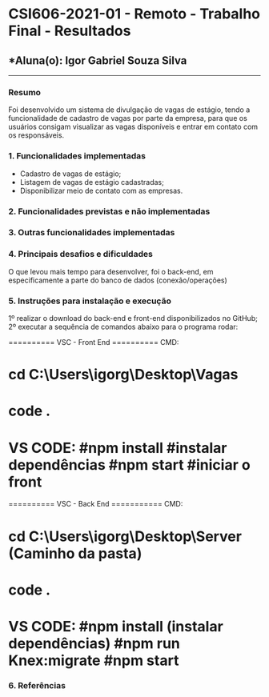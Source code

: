 # **CSI606-2021-01 - Remoto - Trabalho Final - Resultados**
## *Aluna(o): Igor Gabriel Souza Silva

--------------

<!-- Este documento tem como objetivo apresentar o projeto desenvolvido, considerando o que foi definido na proposta e o produto final. -->

### Resumo

  Foi desenvolvido um sistema de divulgação de vagas de estágio, tendo a funcionalidade de cadastro de vagas por parte da empresa, para que os usuários consigam visualizar as vagas disponíveis e entrar em contato com os responsáveis.

### 1. Funcionalidades implementadas
 - Cadastro de vagas de estágio;
 - Listagem de vagas de estágio cadastradas;
 - Disponibilizar meio de contato com as empresas.
  
### 2. Funcionalidades previstas e não implementadas
### 3. Outras funcionalidades implementadas
### 4. Principais desafios e dificuldades
 O que levou mais tempo para desenvolver, foi o back-end, em especificamente a parte do banco de dados (conexão/operações)

### 5. Instruções para instalação e execução
1º realizar o download do back-end e front-end disponibilizados no GitHub;
2º executar a sequência de comandos abaixo para o programa rodar:

========== VSC - Front End ==========
CMD:
# cd C:\Users\igorg\Desktop\Vagas
# code .

VS CODE:
#npm install #instalar dependências
#npm start #iniciar o front
=====================================
========== VSC - Back End ===========
CMD:
# cd C:\Users\igorg\Desktop\Server (Caminho da pasta)
# code .

VS CODE:
#npm install (instalar dependências)
#npm run Knex:migrate
#npm start
=====================================

### 6. Referências
<!-- Referências podem ser incluídas, caso necessário. Utilize o padrão ABNT. -->

